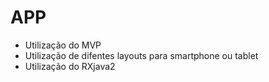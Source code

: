 # APP

- Utilização do MVP
- Utilização de difentes layouts para smartphone ou tablet
- Utilização do RXjava2
